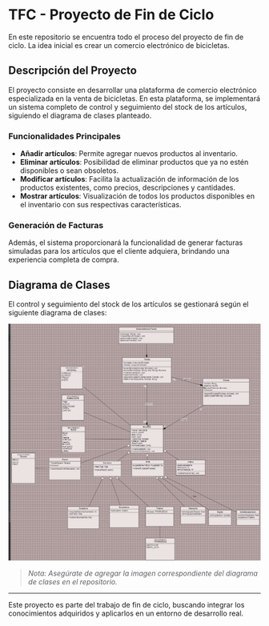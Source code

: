 # TFC - Proyecto de Fin de Ciclo

En este repositorio se encuentra todo el proceso del proyecto de fin de ciclo. La idea inicial es crear un comercio electrónico de bicicletas.

## Descripción del Proyecto

El proyecto consiste en desarrollar una plataforma de comercio electrónico especializada en la venta de bicicletas. En esta plataforma, se implementará un sistema completo de control y seguimiento del stock de los artículos, siguiendo el diagrama de clases planteado.

### Funcionalidades Principales

- **Añadir artículos**: Permite agregar nuevos productos al inventario.
- **Eliminar artículos**: Posibilidad de eliminar productos que ya no estén disponibles o sean obsoletos.
- **Modificar artículos**: Facilita la actualización de información de los productos existentes, como precios, descripciones y cantidades.
- **Mostrar artículos**: Visualización de todos los productos disponibles en el inventario con sus respectivas características.

### Generación de Facturas

Además, el sistema proporcionará la funcionalidad de generar facturas simuladas para los artículos que el cliente adquiera, brindando una experiencia completa de compra.

## Diagrama de Clases

El control y seguimiento del stock de los artículos se gestionará según el siguiente diagrama de clases:

![Diagrama de Clases](DiagramaDeClasesProyecto.png)

> _Nota: Asegúrate de agregar la imagen correspondiente del diagrama de clases en el repositorio._

---

Este proyecto es parte del trabajo de fin de ciclo, buscando integrar los conocimientos adquiridos y aplicarlos en un entorno de desarrollo real.
